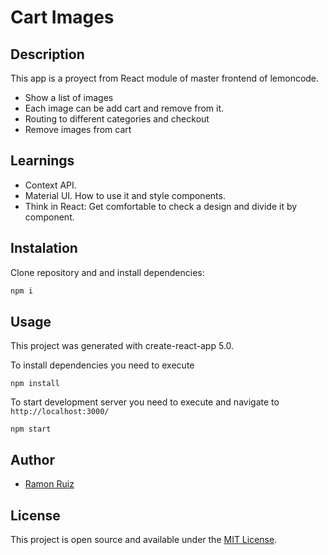 # Cart Images

## Description

This app is a proyect from React module of master frontend of lemoncode.

- Show a list of images
- Each image can be add cart and remove from it.
- Routing to different categories and checkout
- Remove images from cart

## Learnings

- Context API.
- Material UI. How to use it and style components.
- Think in React: Get comfortable to check a design and divide it by component.

## Instalation

Clone repository and and install dependencies:

```sh
npm i
```

## Usage

This project was generated with create-react-app 5.0.

To install dependencies you need to execute

```
npm install
```

To start development server you need to execute and navigate to `http://localhost:3000/`

```
npm start
```

## Author

- [Ramon Ruiz](https://github.com/ramonrp)

## License

This project is open source and available under the [MIT License](LICENSE).
